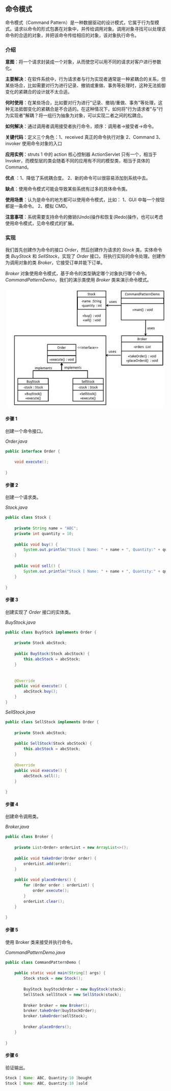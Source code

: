 ## 命令模式

命令模式（Command Pattern）是一种数据驱动的设计模式，它属于行为型模式。请求以命令的形式包裹在对象中，并传给调用对象。调用对象寻找可以处理该命令的合适的对象，并把该命令传给相应的对象，该对象执行命令。 

  

### 介绍

**意图**：将一个请求封装成一个对象，从而使您可以用不同的请求对客户进行参数化。

**主要解决**：在软件系统中，行为请求者与行为实现者通常是一种紧耦合的关系，但某些场合，比如需要对行为进行记录、撤销或重做、事务等处理时，这种无法抵御变化的紧耦合的设计就不太合适。

**何时使用**：在某些场合，比如要对行为进行"记录、撤销/重做、事务"等处理，这种无法抵御变化的紧耦合是不合适的。在这种情况下，如何将"行为请求者"与"行为实现者"解耦？将一组行为抽象为对象，可以实现二者之间的松耦合。

**如何解决**：通过调用者调用接受者执行命令，顺序：调用者→接受者→命令。

**关键代码**：定义三个角色：1、received 真正的命令执行对象 2、Command 3、invoker 使用命令对象的入口

**应用实例**：struts 1 中的 action 核心控制器 ActionServlet 只有一个，相当于 Invoker，而模型层的类会随着不同的应用有不同的模型类，相当于具体的 Command。

**优点** ：1、降低了系统耦合度。 2、新的命令可以很容易添加到系统中去。 

**缺点**：使用命令模式可能会导致某些系统有过多的具体命令类。

**使用场景**：认为是命令的地方都可以使用命令模式，比如： 1、GUI 中每一个按钮都是一条命令。 2、模拟 CMD。 

**注意事项**：系统需要支持命令的撤销(Undo)操作和恢复(Redo)操作，也可以考虑使用命令模式，见命令模式的扩展。

### 实现

我们首先创建作为命令的接口 *Order*，然后创建作为请求的 *Stock* 类。实体命令类 *BuyStock* 和 *SellStock*，实现了 *Order* 接口，将执行实际的命令处理。创建作为调用对象的类 *Broker*，它接受订单并能下订单。

*Broker* 对象使用命令模式，基于命令的类型确定哪个对象执行哪个命令。*CommandPatternDemo*，我们的演示类使用 *Broker* 类来演示命令模式。

![命令模式](https://raw.githubusercontent.com/JourWon/image/master/设计模式/命令模式.jpg)



#### 步骤 1

创建一个命令接口。

*Order.java*

```java
public interface Order {

    void execute();

}
```

#### 步骤 2

创建一个请求类。

*Stock.java*

```java
public class Stock {

    private String name = "ABC";
    private int quantity = 10;

    public void buy() {
        System.out.println("Stock [ Name: " + name + ", Quantity:" + quantity + " ]bought ");
    }

    public void sell() {
        System.out.println("Stock [ Name: " + name + ", Quantity:" + quantity + " ]sold ");
    }

}
```

#### 步骤 3

创建实现了 *Order* 接口的实体类。

*BuyStock.java*

```java
public class BuyStock implements Order {

    private Stock abcStock;

    public BuyStock(Stock abcStock) {
        this.abcStock = abcStock;
    }


    @Override
    public void execute() {
        abcStock.buy();
    }
}
```

*SellStock.java*

```java
public class SellStock implements Order {

    private Stock abcStock;

    public SellStock(Stock abcStock) {
        this.abcStock = abcStock;
    }

    @Override
    public void execute() {
        abcStock.sell();
    }

}
```

#### 步骤 4

创建命令调用类。

*Broker.java*

```java
public class Broker {

    private List<Order> orderList = new ArrayList<>();

    public void takeOrder(Order order) {
        orderList.add(order);
    }

    public void placeOrders() {
        for (Order order : orderList) {
            order.execute();
        }
        orderList.clear();
    }

}
```

#### 步骤 5

使用 Broker 类来接受并执行命令。

*CommandPatternDemo.java*

```java
public class CommandPatternDemo {

    public static void main(String[] args) {
        Stock stock = new Stock();

        BuyStock buyStockOrder = new BuyStock(stock);
        SellStock sellStock = new SellStock(stock);

        Broker broker = new Broker();
        broker.takeOrder(buyStockOrder);
        broker.takeOrder(sellStock);

        broker.placeOrders();
    }

}
```

#### 步骤 6

验证输出。

```java
Stock [ Name: ABC, Quantity:10 ]bought 
Stock [ Name: ABC, Quantity:10 ]sold
```

